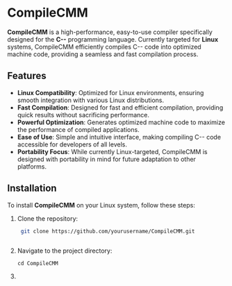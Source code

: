 # CompileCMM

**CompileCMM** is a high-performance, easy-to-use compiler specifically designed for the **C--** programming language. Currently targeted for **Linux** systems, CompileCMM efficiently compiles C-- code into optimized machine code, providing a seamless and fast compilation process.

## Features

- **Linux Compatibility**: Optimized for Linux environments, ensuring smooth integration with various Linux distributions.
- **Fast Compilation**: Designed for fast and efficient compilation, providing quick results without sacrificing performance.
- **Powerful Optimization**: Generates optimized machine code to maximize the performance of compiled applications.
- **Ease of Use**: Simple and intuitive interface, making compiling C-- code accessible for developers of all levels.
- **Portability Focus**: While currently Linux-targeted, CompileCMM is designed with portability in mind for future adaptation to other platforms.

## Installation

To install **CompileCMM** on your Linux system, follow these steps:

1. Clone the repository:
   ```bash
    git clone https://github.com/yourusername/CompileCMM.git
  
2. Navigate to the project directory:
    ```
    cd CompileCMM

3. 

